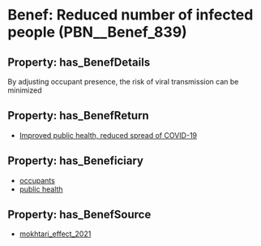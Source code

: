 # Benef: __Reduced number of infected people__ (PBN__Benef_839)

## Property: has_BenefDetails

By adjusting occupant presence, the risk of viral transmission can be minimized

## Property: has_BenefReturn

* [Improved public health, reduced spread of COVID-19](../BenefReturn/PBN__BenefReturn_913)

## Property: has_Beneficiary

* [occupants](../Stakeholder/PBN__Stakeholder_92)
* [public health](../Stakeholder/PBN__Stakeholder_58)

## Property: has_BenefSource

* [mokhtari_effect_2021](../Article/PBN__Article_169)

